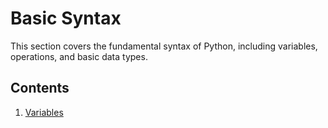 # Basic Syntax

This section covers the fundamental syntax of Python, including variables, operations, and basic data types.

## Contents

1. [Variables](variables.py)


